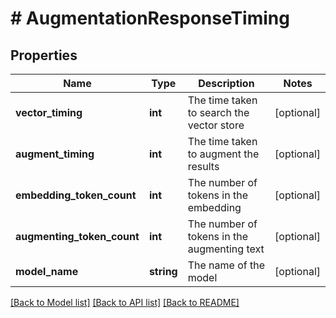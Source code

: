 # # AugmentationResponseTiming

## Properties

Name | Type | Description | Notes
------------ | ------------- | ------------- | -------------
**vector_timing** | **int** | The time taken to search the vector store | [optional]
**augment_timing** | **int** | The time taken to augment the results | [optional]
**embedding_token_count** | **int** | The number of tokens in the embedding | [optional]
**augmenting_token_count** | **int** | The number of tokens in the augmenting text | [optional]
**model_name** | **string** | The name of the model | [optional]

[[Back to Model list]](../../README.md#models) [[Back to API list]](../../README.md#endpoints) [[Back to README]](../../README.md)
